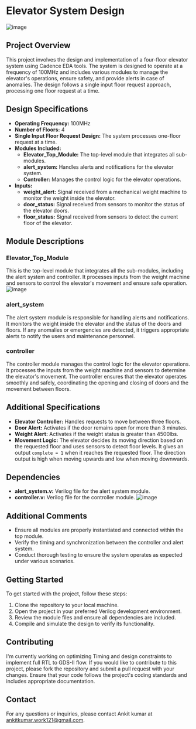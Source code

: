 # Elevator System Design
![image](https://github.com/user-attachments/assets/dc3a6757-dc8f-4beb-8002-8e3c8ae586ba)

## Project Overview
This project involves the design and implementation of a four-floor elevator system using Cadence EDA tools. The system is designed to operate at a frequency of 100MHz and includes various modules to manage the elevator's operations, ensure safety, and provide alerts in case of anomalies. The design follows a single input floor request approach, processing one floor request at a time.

## Design Specifications
- **Operating Frequency:** 100MHz
- **Number of Floors:** 4
- **Single Input Floor Request Design:** The system processes one-floor request at a time.
- **Modules Included:**
  - **Elevator_Top_Module:** The top-level module that integrates all sub-modules.
  - **alert_system:** Handles alerts and notifications for the elevator system.
  - **Controller:** Manages the control logic for the elevator operations.
- **Inputs:**
  - **weight_alert:** Signal received from a mechanical weight machine to monitor the weight inside the elevator.
  - **door_status:** Signal received from sensors to monitor the status of the elevator doors.
  - **floor_status:** Signal received from sensors to detect the current floor of the elevator.

## Module Descriptions
### Elevator_Top_Module
This is the top-level module that integrates all the sub-modules, including the alert system and controller. It processes inputs from the weight machine and sensors to control the elevator's movement and ensure safe operation.
![image](https://github.com/user-attachments/assets/7e04a4ef-9f1f-4c29-a114-3c0aacb04f43)
### alert_system
The alert system module is responsible for handling alerts and notifications. It monitors the weight inside the elevator and the status of the doors and floors. If any anomalies or emergencies are detected, it triggers appropriate alerts to notify the users and maintenance personnel.

### controller
The controller module manages the control logic for the elevator operations. It processes the inputs from the weight machine and sensors to determine the elevator's movement. The controller ensures that the elevator operates smoothly and safely, coordinating the opening and closing of doors and the movement between floors.

## Additional Specifications
- **Elevator Controller:** Handles requests to move between three floors.
- **Door Alert:** Activates if the door remains open for more than 3 minutes.
- **Weight Alert:** Activates if the weight status is greater than 4500lbs.
- **Movement Logic:** The elevator decides its moving direction based on the requested floor and uses sensors to detect floor levels. It gives an output `complete = 1` when it reaches the requested floor. The direction output is high when moving upwards and low when moving downwards.


## Dependencies
- **alert_system.v:** Verilog file for the alert system module.
- **controller.v:** Verilog file for the controller module.
![image](https://github.com/user-attachments/assets/3adcaf84-30e2-439e-8edc-6ce5fde99fec)

## Additional Comments
- Ensure all modules are properly instantiated and connected within the top module.
- Verify the timing and synchronization between the controller and alert system.
- Conduct thorough testing to ensure the system operates as expected under various scenarios.

## Getting Started
To get started with the project, follow these steps:
1. Clone the repository to your local machine.
2. Open the project in your preferred Verilog development environment.
3. Review the module files and ensure all dependencies are included.
4. Compile and simulate the design to verify its functionality.


## Contributing
I'm currently working on optimizing Timing and design constraints to implement full RTL to GDS-II flow. If you would like to contribute to this project, please fork the repository and submit a pull request with your changes. Ensure that your code follows the project's coding standards and includes appropriate documentation.

## Contact
For any questions or inquiries, please contact Ankit kumar at ankitkumar.work121@gmail.com.
